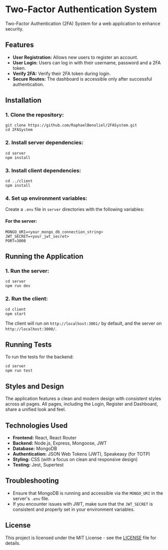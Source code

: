 # Two-Factor Authentication System
Two-Factor Authentication (2FA) System for a web application to enhance security.

## Features

- **User Registration:** Allows new users to register an account.
- **User Login:** Users can log in with their username, password and a 2FA token.
- **Verify 2FA:** Verify their 2FA token during login.
- **Secure Routes:** The dashboard is accessible only after successful authentication.

## Installation

### 1. Clone the repository:

```
git clone https://github.com/RaphaelBenoliel/2FASystem.git
cd 2FASystem
```
### 2. Install server dependencies:

```
cd server
npm install
```

### 3. Install client dependencies:

```
cd ../client
npm install
```

### 4. Set up environment variables:

Create a `.env` file in `server` directories with the following variables:

#### For the server:

```
MONGO_URI=<your_mongo_db_connection_string>
JWT_SECRET=<your_jwt_secret>
PORT=3000
```

## Running the Application

### 1. Run the server:

```
cd server
npm run dev
```

### 2. Run the client:

```
cd client
npm start
```

The client will run on `http://localhost:3001/` by default, and the server on `http://localhost:3000/`.

## Running Tests

To run the tests for the backend:

```
cd server
npm run test
```

## Styles and Design

The application features a clean and modern design with consistent styles across all pages. All pages, including the Login, Register and Dashboard, share a unified look and feel.

## Technologies Used

- **Frontend:** React, React Router
- **Backend:** Node.js, Express, Mongoose, JWT
- **Database:** MongoDB
- **Authentication:** JSON Web Tokens (JWT), Speakeasy (for TOTP)
- **Styling:** CSS (with a focus on clean and responsive design)
- **Testing:** Jest, Supertest

## Troubleshooting

- Ensure that MongoDB is running and accessible via the `MONGO_URI` in the server's `.env` file.
- If you encounter issues with JWT, make sure that the `JWT_SECRET` is consistent and properly set in your environment variables.


## License

This project is licensed under the MIT License - see the [LICENSE](LICENSE) file for details.
